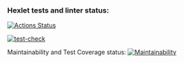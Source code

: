 ### Hexlet tests and linter status:
[![Actions Status](https://github.com/Mirroel-Alvares/python-project-83/actions/workflows/hexlet-check.yml/badge.svg)](https://github.com/Mirroel-Alvares/python-project-83/actions)

[![test-check](https://github.com/Mirroel-Alvares/python-project-83/actions/workflows/test-check.yml/badge.svg)](https://github.com/Mirroel-Alvares/python-project-83/actions/workflows/test-check.yml)

Maintainability and Test Coverage status:
[![Maintainability](https://api.codeclimate.com/v1/badges/9218f6e5cbffb32c8abf/maintainability)](https://codeclimate.com/github/Mirroel-Alvares/python-project-83/maintainability)

